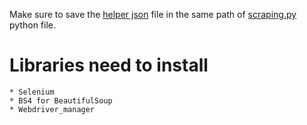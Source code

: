 Make sure to save the [helper json](https://github.com/Poova53/Analysis-of-data-scientist-and-analyst-job-in-India/blob/64dd72b4ed9486124caecee79df18bbf4df7e3fb/1.%20Scraping%20data/helper.json) file in the same path of [scraping.py](https://github.com/Poova53/Analysis-of-data-scientist-and-analyst-job-in-India/blob/64dd72b4ed9486124caecee79df18bbf4df7e3fb/1.%20Scraping%20data/data_scraping.py) python file.


# Libraries need to install
    * Selenium
    * BS4 for BeautifulSoup
    * Webdriver_manager
